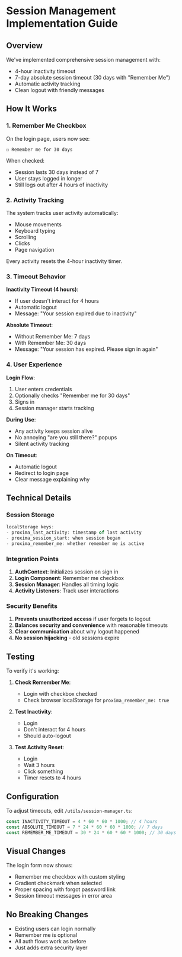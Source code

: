 # Session Management Implementation Guide

## Overview

We've implemented comprehensive session management with:
- 4-hour inactivity timeout
- 7-day absolute session timeout (30 days with "Remember Me")
- Automatic activity tracking
- Clean logout with friendly messages

## How It Works

### 1. Remember Me Checkbox
On the login page, users now see:
```
☐ Remember me for 30 days
```

When checked:
- Session lasts 30 days instead of 7
- User stays logged in longer
- Still logs out after 4 hours of inactivity

### 2. Activity Tracking
The system tracks user activity automatically:
- Mouse movements
- Keyboard typing
- Scrolling
- Clicks
- Page navigation

Every activity resets the 4-hour inactivity timer.

### 3. Timeout Behavior

**Inactivity Timeout (4 hours)**:
- If user doesn't interact for 4 hours
- Automatic logout
- Message: "Your session expired due to inactivity"

**Absolute Timeout**:
- Without Remember Me: 7 days
- With Remember Me: 30 days
- Message: "Your session has expired. Please sign in again"

### 4. User Experience

**Login Flow**:
1. User enters credentials
2. Optionally checks "Remember me for 30 days"
3. Signs in
4. Session manager starts tracking

**During Use**:
- Any activity keeps session alive
- No annoying "are you still there?" popups
- Silent activity tracking

**On Timeout**:
- Automatic logout
- Redirect to login page
- Clear message explaining why

## Technical Details

### Session Storage
```javascript
localStorage keys:
- proxima_last_activity: timestamp of last activity
- proxima_session_start: when session began
- proxima_remember_me: whether remember me is active
```

### Integration Points

1. **AuthContext**: Initializes session on sign in
2. **Login Component**: Remember me checkbox
3. **Session Manager**: Handles all timing logic
4. **Activity Listeners**: Track user interactions

### Security Benefits

1. **Prevents unauthorized access** if user forgets to logout
2. **Balances security and convenience** with reasonable timeouts
3. **Clear communication** about why logout happened
4. **No session hijacking** - old sessions expire

## Testing

To verify it's working:

1. **Check Remember Me**:
   - Login with checkbox checked
   - Check browser localStorage for `proxima_remember_me: true`

2. **Test Inactivity**:
   - Login
   - Don't interact for 4 hours
   - Should auto-logout

3. **Test Activity Reset**:
   - Login
   - Wait 3 hours
   - Click something
   - Timer resets to 4 hours

## Configuration

To adjust timeouts, edit `/utils/session-manager.ts`:
```typescript
const INACTIVITY_TIMEOUT = 4 * 60 * 60 * 1000; // 4 hours
const ABSOLUTE_TIMEOUT = 7 * 24 * 60 * 60 * 1000; // 7 days
const REMEMBER_ME_TIMEOUT = 30 * 24 * 60 * 60 * 1000; // 30 days
```

## Visual Changes

The login form now shows:
- Remember me checkbox with custom styling
- Gradient checkmark when selected
- Proper spacing with forgot password link
- Session timeout messages in error area

## No Breaking Changes

- Existing users can login normally
- Remember me is optional
- All auth flows work as before
- Just adds extra security layer